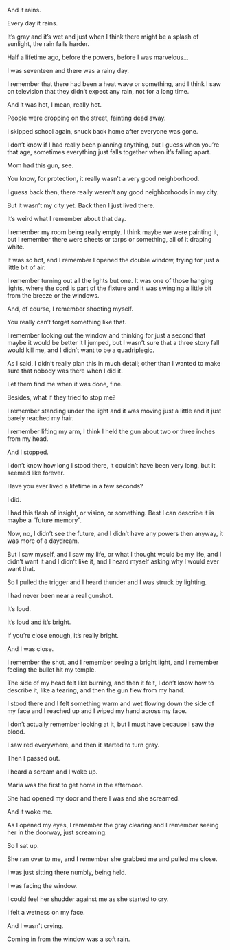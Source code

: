 And it rains.

Every day it rains.

It’s gray and it’s wet and just when I think there might be a splash of sunlight, the rain falls harder.

Half a lifetime ago, before the powers, before I was marvelous...

I was seventeen and there was a rainy day.

I remember that there had been a heat wave or something, and I think I saw on television that they didn’t expect any rain, not for a long time.

And it was hot, I mean, really hot.

People were dropping on the street, fainting dead away.

I skipped school again, snuck back home after everyone was gone.

I don’t know if I had really been planning anything, but I guess when you’re that age, sometimes everything just falls together when it’s falling apart.

Mom had this gun, see.

You know, for protection, it really wasn’t a very good neighborhood.

I guess back then, there really weren’t any good neighborhoods in my city.

But it wasn’t my city yet.  Back then I just lived there.

It’s weird what I remember about that day.

I remember my room being really empty.  I think maybe we were painting it, but I remember there were sheets or tarps or something, all of it draping white.

It was so hot, and I remember I opened the double window, trying for just a little bit of air.

I remember turning out all the lights but one.  It was one of those hanging lights, where the cord is part of the fixture and it was swinging a little bit from the breeze or the windows.

And, of course, I remember shooting myself.

You really can’t forget something like that.

I remember looking out the window and thinking for just a second that maybe it would be better it I jumped, but I wasn’t sure that a three story fall would kill me, and I didn’t want to be a quadriplegic.

As I said, I didn’t really plan this in much detail; other than I wanted to make sure that nobody was there when I did it.

Let them find me when it was done, fine.

Besides, what if they tried to stop me?

I remember standing under the light and it was moving just a little and it just barely reached my hair.

I remember lifting my arm, I think I held the gun about two or three inches from my head.

And I stopped.

I don’t know how long I stood there, it couldn’t have been very long, but it seemed like forever.

Have you ever lived a lifetime in a few seconds?

I did.

I had this flash of insight, or vision, or something.  Best I can describe it is maybe a “future memory”.

Now, no, I didn’t see the future, and I didn’t have any powers then anyway, it was more of a daydream.

But I saw myself, and I saw my life, or what I thought would be my life, and I didn’t want it and I didn’t like it, and I heard myself asking why I would ever want that.

So I pulled the trigger and I heard thunder and I was struck by lighting.

I had never been near a real gunshot.

It’s loud.

It’s loud and it’s bright.

If you’re close enough, it’s really bright.

And I was close.

I remember the shot, and I remember seeing a bright light, and I remember feeling the bullet hit my temple.

The side of my head felt like burning, and then it felt, I don’t know how to describe it, like a tearing, and then the gun flew from my hand.

I stood there and I felt something warm and wet flowing down the side of my face and I reached up and I wiped my hand across my face.

I don’t actually remember looking at it, but I must have because I saw the blood.

I saw red everywhere, and then it started to turn gray.

Then I passed out.

I heard a scream and I woke up.

Maria was the first to get home in the afternoon.

She had opened my door and there I was and she screamed.

And it woke me.

As I opened my eyes, I remember the gray clearing and I remember seeing her in the doorway, just screaming.

So I sat up.

She ran over to me, and I remember she grabbed me and pulled me close.

I was just sitting there numbly, being held.

I was facing the window.

I could feel her shudder against me as she started to cry.

I felt a wetness on my face.

And I wasn’t crying.

Coming in from the window was a soft rain.
